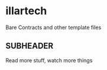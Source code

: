 # illartech
Bare Contracts and other template files

## SUBHEADER

Read more stuff, watch more things
